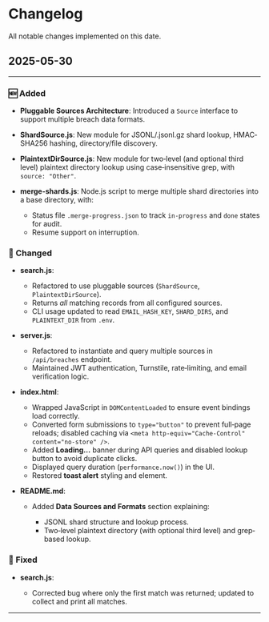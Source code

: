 # Changelog

All notable changes implemented on this date.

## 2025-05-30

---

### 🆕 Added

* **Pluggable Sources Architecture**: Introduced a `Source` interface to support multiple breach data formats.
* **ShardSource.js**: New module for JSONL/.jsonl.gz shard lookup, HMAC‐SHA256 hashing, directory/file discovery.
* **PlaintextDirSource.js**: New module for two‐level (and optional third level) plaintext directory lookup using case‐insensitive grep, with `source: "Other"`.
* **merge-shards.js**: Node.js script to merge multiple shard directories into a base directory, with:

  * Status file `.merge-progress.json` to track `in-progress` and `done` states for audit.
  * Resume support on interruption.

### 🔄 Changed

* **search.js**:

  * Refactored to use pluggable sources (`ShardSource`, `PlaintextDirSource`).
  * Returns *all* matching records from all configured sources.
  * CLI usage updated to read `EMAIL_HASH_KEY`, `SHARD_DIRS`, and `PLAINTEXT_DIR` from `.env`.

* **server.js**:

  * Refactored to instantiate and query multiple sources in `/api/breaches` endpoint.
  * Maintained JWT authentication, Turnstile, rate‐limiting, and email verification logic.

* **index.html**:

  * Wrapped JavaScript in `DOMContentLoaded` to ensure event bindings load correctly.
  * Converted form submissions to `type="button"` to prevent full‐page reloads; disabled caching via `<meta http-equiv="Cache-Control" content="no-store" />`.
  * Added **Loading…** banner during API queries and disabled lookup button to avoid duplicate clicks.
  * Displayed query duration (`performance.now()`) in the UI.
  * Restored **toast alert** styling and element.

* **README.md**:

  * Added **Data Sources and Formats** section explaining:

    * JSONL shard structure and lookup process.
    * Two‐level plaintext directory (with optional third level) and grep‐based lookup.

### 🐛 Fixed

* **search.js**:

  * Corrected bug where only the first match was returned; updated to collect and print all matches.
---

